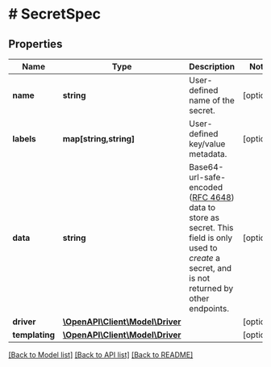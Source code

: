 # # SecretSpec

## Properties

Name | Type | Description | Notes
------------ | ------------- | ------------- | -------------
**name** | **string** | User-defined name of the secret. | [optional] 
**labels** | **map[string,string]** | User-defined key/value metadata. | [optional] 
**data** | **string** | Base64-url-safe-encoded ([RFC 4648](https://tools.ietf.org/html/rfc4648#section-3.2)) data to store as secret.  This field is only used to _create_ a secret, and is not returned by other endpoints. | [optional] 
**driver** | [**\OpenAPI\Client\Model\Driver**](Driver.md) |  | [optional] 
**templating** | [**\OpenAPI\Client\Model\Driver**](Driver.md) |  | [optional] 

[[Back to Model list]](../../README.md#documentation-for-models) [[Back to API list]](../../README.md#documentation-for-api-endpoints) [[Back to README]](../../README.md)


